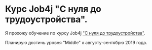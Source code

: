 # Курс Job4j "С нуля до трудоустройства".
Я прохожу обучение по курсу Job4j ["С нуля до трудоустройства"](https://job4j.ru/courses/java_with_zero_to_job.html).

Планирую достичь уровня "Middle" к августу-сентябрю 2019 года.